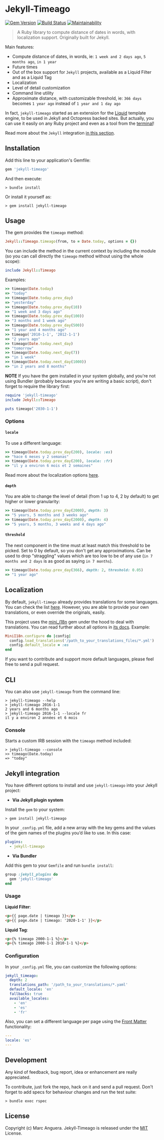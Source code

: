 # Jekyll-Timeago

[![Gem Version](https://img.shields.io/gem/v/jekyll-timeago.svg)](https://rubygems.org/gems/jekyll-timeago)
[![Build Status](https://github.com/markets/jekyll-timeago/workflows/CI/badge.svg)](https://github.com/markets/jekyll-timeago/actions)
[![Maintainability](https://api.codeclimate.com/v1/badges/a8be458ba0532c2d057d/maintainability)](https://codeclimate.com/github/markets/jekyll-timeago/maintainability)

> A Ruby library to compute distance of dates in words, with localization support. Originally built for Jekyll.

Main features:

- Compute distance of dates, in words, ie: `1 week and 2 days ago`, `5 months ago`, `in 1 year`
- Future times
- Out of the box support for `Jekyll` projects, available as a Liquid Filter and as a Liquid Tag
- Localization
- Level of detail customization
- Command line utility
- Approximate distance, with customizable threshold, ie: `366 days` becomes `1 year ago` instead of `1 year and 1 day ago`

In fact, `jekyll-timeago` started as an extension for the [Liquid](https://github.com/Shopify/liquid) template engine, to be used in Jekyll and Octopress backed sites. But actually, you can use it easily on any Ruby project and even as a tool from the [terminal](#cli)!

Read more about the `Jekyll` integration [in this section](#jekyll-integration).

## Installation

Add this line to your application's Gemfile:

```ruby
gem 'jekyll-timeago'
```

And then execute:

    > bundle install

Or install it yourself as:

    > gem install jekyll-timeago

## Usage

The gem provides the `timeago` method:

```ruby
Jekyll::Timeago.timeago(from, to = Date.today, options = {})
```

You can include the method in the current context by including the module (so you can call directly the `timeago` method without using the whole scope):

```ruby
include Jekyll::Timeago
```

Examples:

```ruby
>> timeago(Date.today)
=> "today"
>> timeago(Date.today.prev_day)
=> "yesterday"
>> timeago(Date.today.prev_day(10))
=> "1 week and 3 days ago"
>> timeago(Date.today.prev_day(100))
=> "3 months and 1 week ago"
>> timeago(Date.today.prev_day(500))
=> "1 year and 4 months ago"
>> timeago('2010-1-1', '2012-1-1')
=> "2 years ago"
>> timeago(Date.today.next_day)
=> "tomorrow"
>> timeago(Date.today.next_day(7))
=> "in 1 week"
>> timeago(Date.today.next_day(1000))
=> "in 2 years and 8 months"
```

**NOTE** If you have the gem installed in your system globally, and you're not using Bundler (probably because you're are writing a basic script), don't forget to require the library first:

```ruby
require 'jekyll-timeago'
include Jekyll::Timeago

puts timeago('2030-1-1')
```

### Options

#### `locale`

To use a different language:

```ruby
>> timeago(Date.today.prev_day(200), locale: :es)
=> "hace 6 meses y 2 semanas"
>> timeago(Date.today.prev_day(200), locale: :fr)
=> "il y a environ 6 mois et 2 semaines"
```

Read more about the localization options [here](#localization).

#### `depth`

You are able to change the level of detail (from 1 up to 4, 2 by default) to get higher or lower granularity:

```ruby
>> timeago(Date.today.prev_day(2000), depth: 3)
=> "5 years, 5 months and 3 weeks ago"
>> timeago(Date.today.prev_day(2000), depth: 4)
=> "5 years, 5 months, 3 weeks and 4 days ago"
```

#### `threshold`

The next component in the time must at least match this threshold to be picked. Set to 0 by default, so you don't get any approximations. Can be used to drop "straggling" values which are too low to be of any use (`in 7 months and 2 days` is as good as saying `in 7 months`).

```ruby
>> timeago(Date.today.prev_day(366), depth: 2, threshold: 0.05)
=> "1 year ago"
```

## Localization

By default, `jekyll-timego` already provides translations for some languages. You can check the list [here](lib/locales/). However, you are able to provide your own translations, or even override the originals, easily.

This project uses the [mini_i18n](https://github.com/markets/mini_i18n) gem under the hood to deal with translations. You can read further about all options in [its docs](https://github.com/markets/mini_i18n#usage). Example:

```ruby
MiniI18n.configure do |config|
  config.load_translations('/path_to_your_translations_files/*.yml')
  config.default_locale = :es
end
```

If you want to contribute and support more default languages, please feel free to send a pull request.

## CLI

You can also use `jekyll-timeago` from the command line:

```
> jekyll-timeago --help
> jekyll-timeago 2016-1-1
2 years and 6 months ago
> jekyll-timeago 2016-1-1 --locale fr
il y a environ 2 années et 6 mois
```

### Console

Starts a custom IRB session with the `timeago` method included:

```
> jekyll-timeago --console
>> timeago(Date.today)
=> "today"
```

## Jekyll integration

You have different options to install and use `jekyll-timeago` into your Jekyll project:

- **Via Jekyll plugin system**

Install the `gem` to your system:

```
> gem install jekyll-timeago
```

In your `_config.yml` file, add a new array with the key gems and the values of the gem names of the plugins you’d like to use. In this case:

```yaml
plugins:
  - jekyll-timeago
```

- **Via Bundler**

Add this gem to your `Gemfile` and run `bundle install`:

```ruby
group :jekyll_plugins do
  gem 'jekyll-timeago'
end
```

### Usage

**Liquid Filter**:

```html
<p>{{ page.date | timeago }}</p>
<p>{{ page.date | timeago: '2020-1-1' }}</p>
```

**Liquid Tag**:

```html
<p>{% timeago 2000-1-1 %}</p>
<p>{% timeago 2000-1-1 2010-1-1 %}</p>
```

### Configuration

In your `_config.yml` file, you can customize the following options:

```yaml
jekyll_timeago:
  depth: 2
  translations_path: '/path_to_your_translations/*.yaml'
  default_locale: 'en'
  fallbacks: true
  available_locales:
    - 'en'
    - 'es'
    - 'fr'
```

Also, you can set a different language per page using the [Front Matter](https://jekyllrb.com/docs/frontmatter/) functionality:

```yaml
---
locale: 'es'
---
```

## Development

Any kind of feedback, bug report, idea or enhancement are really appreciated.

To contribute, just fork the repo, hack on it and send a pull request. Don't forget to add specs for behaviour changes and run the test suite:

```
> bundle exec rspec
```

## License

Copyright (c) Marc Anguera. Jekyll-Timeago is released under the [MIT](LICENSE) License.
